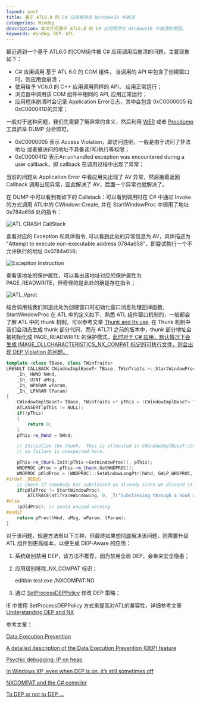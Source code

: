 ```yaml
---
layout: post
title: 基于 ATL6.0 的 C# 应用程序在 Windows10 中崩溃
categories: Windbg
description: 本文介绍基于 ATL6.0 的 C# 应用程序在 Windows10 中崩溃的原因。
keywords: Windbg，DEP，ATL
---
```


最近遇到一个基于 ATL6.0 的COM组件被 C# 应用调用后崩溃的问题，主要现象如下：

- C# 应用调用 基于 ATL 6.0 的 COM 组件， 当调用的 API 中包含了创建窗口时，则应用会崩溃；
- 使用给予 VC6.0 的 C++ 应用调用同样的 API， 应用正常运行；
- 浏览器中调用该 COM 组件中相同的 API, 应用正常运行；
- 应用程序崩溃时会记录 Application  Error日志，其中会包含 0xC0000005 和 0xC000041D的异常；

一般对于这种问题，我们先需要了解异常的含义，然后利用 [WER](https://docs.microsoft.com/zh-cn/windows/desktop/wer/collecting-user-mode-dumps) 或者 [Procdump](https://docs.microsoft.com/en-us/sysinternals/downloads/procdump) 工具抓举 DUMP 分析即可。

- 0xC0000005 表示 Access Violation，即访问违例，一般是由于访问了非法地址 或者被访问的地址不具备读/写/执行等权限；
- 0xC000041D 表示An unhandled exception was encountered during a user callback，即 callback 在调用过程中出现了异常；

当前的问题从 Application Error 中看应用先出现了 AV 异常，然后接着返回 Callback 调用出现异常，因此解决了 AV，后面一个异常也就解决了。

在 DUMP 中可以看到有如下的 Callstack：可以看到调用时在 C# 中通过 Invoke 的方式调用 ATL中的 CWindow::Create, 并在 StartWindowProc 中调用了地址 0x784a658 处的指令：

![ATL CRASH CallStack](https://crushonme-1256821258.cos.ap-shanghai.myqcloud.com/ATL_CRASH.png)

查看对应的 Exception 和具体指令, 可以看到此处的异常信息为 AV，具体描述为 "Attempt to execute non-executable address 0784a658"，即尝试执行一个不允许执行的地址 0x0784a658;

![Exception Instruction](https://crushonme-1256821258.cos.ap-shanghai.myqcloud.com/ATL_Exception.png)

查看该地址的保护属性，可以看出该地址对应的保护属性为 PAGE_READWRITE，但奇怪的是此处的确是存在指令；

![ATL_Vprot](https://crushonme-1256821258.cos.ap-shanghai.myqcloud.com/ATL_Vprot.png)

结合调用栈我们知道此处为创建窗口时初始化窗口消息处理回掉函数, StartWindowProc 在 ATL 中的定义如下，熟悉 ATL 组件窗口机制的，一般都会了解 ATL 中的 thunk 机制，可以参考文章 [Thunk and Its use](https://www.codeproject.com/articles/27908/thunk-and-its-uses), 在 Thunk 机制中我们会动态生成 thunk 部分代码，而在 ATL7.1 之前的版本中，thunk 部分地址会被初始化成 PAGE_READWRITE 的保护模式。[此时对于 C# 应用，默认情况下会生成 IMAGE_DLLCHARACTERISTICS_NX_COMPAT 标记的可执行文件，则会出现 DEP Violation 的问题。](https://blogs.msdn.microsoft.com/ed_maurer/2007/12/13/nxcompat-and-the-c-compiler/)

```c++
template <class TBase, class TWinTraits>
LRESULT CALLBACK CWindowImplBaseT< TBase, TWinTraits >::StartWindowProc(
    _In_ HWND hWnd,
    _In_ UINT uMsg,
    _In_ WPARAM wParam,
    _In_ LPARAM lParam)
{
    CWindowImplBaseT< TBase, TWinTraits >* pThis = (CWindowImplBaseT< TBase, TWinTraits >*)_AtlWinModule.ExtractCreateWndData();
    ATLASSERT(pThis != NULL);
    if(!pThis)
    {
        return 0;
    }
    pThis->m_hWnd = hWnd;

    // Initialize the thunk.  This is allocated in CWindowImplBaseT::Create,
    // so failure is unexpected here.

    pThis->m_thunk.Init(pThis->GetWindowProc(), pThis);
    WNDPROC pProc = pThis->m_thunk.GetWNDPROC();
    WNDPROC pOldProc = (WNDPROC)::SetWindowLongPtr(hWnd, GWLP_WNDPROC, (LONG_PTR)pProc);
#ifdef _DEBUG
    // check if somebody has subclassed us already since we discard it
    if(pOldProc != StartWindowProc)
        ATLTRACE(atlTraceWindowing, 0, _T("Subclassing through a hook discarded.\n"));
#else
    (pOldProc); // avoid unused warning
#endif
    return pProc(hWnd, uMsg, wParam, lParam);
}
```

对于该问题，规避方法有以下三种，但最终如果想彻底解决该问题，则需要升级 ATL 组件到更高版本，以便生成 DEP-Aware 的应用：

1. 系统级别禁用 DEP，该方法不推荐，因为禁用全局 DEP，会带来安全隐患；

2. 应用级别移除_NX_COMPAT 标识；

   editbin test.exe /NXCOMPAT:NO

3. 通过 [SetProcessDEPPolicy](https://docs.microsoft.com/en-us/windows/desktop/api/WinBase/nf-winbase-setprocessdeppolicy) 修改 DEP 策略；

IE 中使用 SetProcessDEPPolicy 方式来提高对ATL的兼容性，详细参考文章 [Understanding DEP and NX](https://blogs.msdn.microsoft.com/ieinternals/2009/10/10/understanding-depnx/ )

参考文章：

[Data Execution Prevention](https://docs.microsoft.com/en-us/windows/desktop/Memory/data-execution-prevention)

[A detailed description of the Data Execution Prevention (DEP) feature](https://support.microsoft.com/en-us/help/875352/a-detailed-description-of-the-data-execution-prevention-dep-feature-in)

[Psychic debugging: IP on heap](https://blogs.msdn.microsoft.com/oldnewthing/20071114-00/?p=24523)

[In Windows XP, even when DEP is on, it’s still sometimes off](https://blogs.msdn.microsoft.com/oldnewthing/20071116-00/?p=24493)

[NXCOMPAT and the C# compiler](https://blogs.msdn.microsoft.com/ed_maurer/2007/12/13/nxcompat-and-the-c-compiler/)

[To DEP or not to DEP …](https://blogs.technet.microsoft.com/askperf/2008/06/17/to-dep-or-not-to-dep/)
